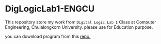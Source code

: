 # DigLogicLab1-ENGCU

This repository store my work from `Digital Logic Lab I` Class at Computer Engineering, Chulalongkorn University.
please use for Education purpose.

you can download program from this [repo.](https://github.com/hneemann/Digital)
